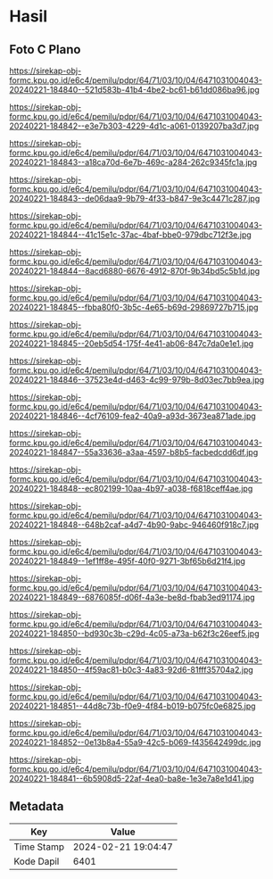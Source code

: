 # Hasil

## Foto C Plano

https://sirekap-obj-formc.kpu.go.id/e6c4/pemilu/pdpr/64/71/03/10/04/6471031004043-20240221-184840--521d583b-41b4-4be2-bc61-b61dd086ba96.jpg

https://sirekap-obj-formc.kpu.go.id/e6c4/pemilu/pdpr/64/71/03/10/04/6471031004043-20240221-184842--e3e7b303-4229-4d1c-a061-0139207ba3d7.jpg

https://sirekap-obj-formc.kpu.go.id/e6c4/pemilu/pdpr/64/71/03/10/04/6471031004043-20240221-184843--a18ca70d-6e7b-469c-a284-262c9345fc1a.jpg

https://sirekap-obj-formc.kpu.go.id/e6c4/pemilu/pdpr/64/71/03/10/04/6471031004043-20240221-184843--de06daa9-9b79-4f33-b847-9e3c4471c287.jpg

https://sirekap-obj-formc.kpu.go.id/e6c4/pemilu/pdpr/64/71/03/10/04/6471031004043-20240221-184844--41c15e1c-37ac-4baf-bbe0-979dbc712f3e.jpg

https://sirekap-obj-formc.kpu.go.id/e6c4/pemilu/pdpr/64/71/03/10/04/6471031004043-20240221-184844--8acd6880-6676-4912-870f-9b34bd5c5b1d.jpg

https://sirekap-obj-formc.kpu.go.id/e6c4/pemilu/pdpr/64/71/03/10/04/6471031004043-20240221-184845--fbba80f0-3b5c-4e65-b69d-29869727b715.jpg

https://sirekap-obj-formc.kpu.go.id/e6c4/pemilu/pdpr/64/71/03/10/04/6471031004043-20240221-184845--20eb5d54-175f-4e41-ab06-847c7da0e1e1.jpg

https://sirekap-obj-formc.kpu.go.id/e6c4/pemilu/pdpr/64/71/03/10/04/6471031004043-20240221-184846--37523e4d-d463-4c99-979b-8d03ec7bb9ea.jpg

https://sirekap-obj-formc.kpu.go.id/e6c4/pemilu/pdpr/64/71/03/10/04/6471031004043-20240221-184846--4cf76109-fea2-40a9-a93d-3673ea871ade.jpg

https://sirekap-obj-formc.kpu.go.id/e6c4/pemilu/pdpr/64/71/03/10/04/6471031004043-20240221-184847--55a33636-a3aa-4597-b8b5-facbedcdd6df.jpg

https://sirekap-obj-formc.kpu.go.id/e6c4/pemilu/pdpr/64/71/03/10/04/6471031004043-20240221-184848--ec802199-10aa-4b97-a038-f6818ceff4ae.jpg

https://sirekap-obj-formc.kpu.go.id/e6c4/pemilu/pdpr/64/71/03/10/04/6471031004043-20240221-184848--648b2caf-a4d7-4b90-9abc-946460f918c7.jpg

https://sirekap-obj-formc.kpu.go.id/e6c4/pemilu/pdpr/64/71/03/10/04/6471031004043-20240221-184849--1ef1ff8e-495f-40f0-9271-3bf65b6d21f4.jpg

https://sirekap-obj-formc.kpu.go.id/e6c4/pemilu/pdpr/64/71/03/10/04/6471031004043-20240221-184849--6876085f-d06f-4a3e-be8d-fbab3ed91174.jpg

https://sirekap-obj-formc.kpu.go.id/e6c4/pemilu/pdpr/64/71/03/10/04/6471031004043-20240221-184850--bd930c3b-c29d-4c05-a73a-b62f3c26eef5.jpg

https://sirekap-obj-formc.kpu.go.id/e6c4/pemilu/pdpr/64/71/03/10/04/6471031004043-20240221-184850--4f59ac81-b0c3-4a83-92d6-81fff35704a2.jpg

https://sirekap-obj-formc.kpu.go.id/e6c4/pemilu/pdpr/64/71/03/10/04/6471031004043-20240221-184851--44d8c73b-f0e9-4f84-b019-b075fc0e6825.jpg

https://sirekap-obj-formc.kpu.go.id/e6c4/pemilu/pdpr/64/71/03/10/04/6471031004043-20240221-184852--0e13b8a4-55a9-42c5-b069-f435642499dc.jpg

https://sirekap-obj-formc.kpu.go.id/e6c4/pemilu/pdpr/64/71/03/10/04/6471031004043-20240221-184841--6b5908d5-22af-4ea0-ba8e-1e3e7a8e1d41.jpg


## Metadata

| Key        | Value               |
| ---------- | ------------------- |
| Time Stamp | 2024-02-21 19:04:47 |
| Kode Dapil | 6401                |



